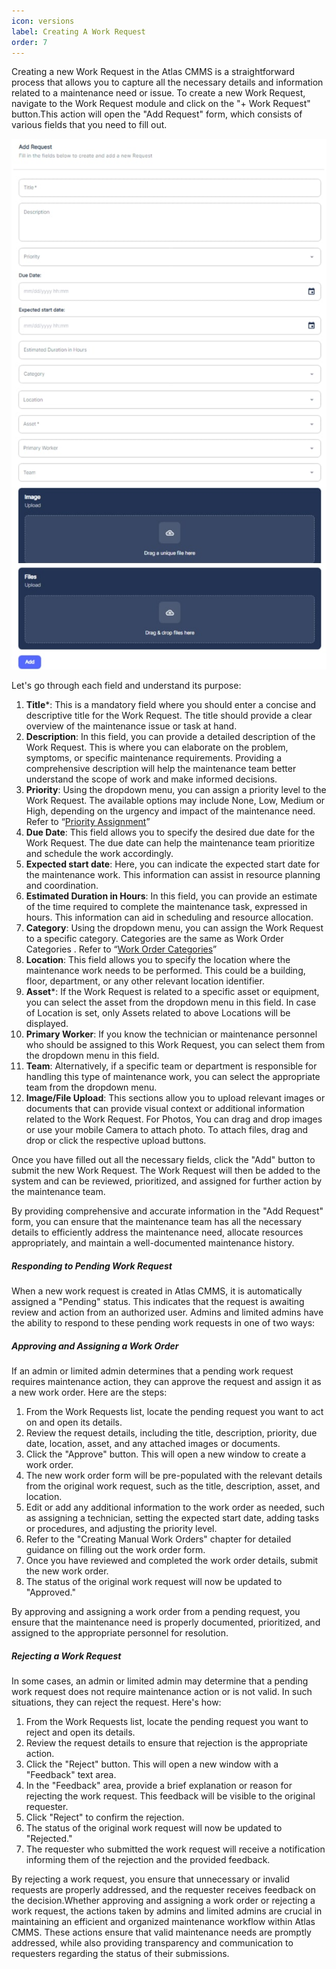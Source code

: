 ```yaml
---
icon: versions
label: Creating A Work Request
order: 7
---
```

Creating a new Work Request in the Atlas CMMS is a straightforward process that allows you to capture all the necessary details and information related to a maintenance need or issue. To create a new Work Request, navigate to the Work Request module and click on the "\+ Work Request" button.This action will open the "Add Request" form, which consists of various fields that you need to fill out. 

![](../../static/img/image137.png)

Let's go through each field and understand its purpose:

1. __Title__\*: This is a mandatory field where you should enter a concise and descriptive title for the Work Request. The title should provide a clear overview of the maintenance issue or task at hand.
2. __Description__: In this field, you can provide a detailed description of the Work Request. This is where you can elaborate on the problem, symptoms, or specific maintenance requirements. Providing a comprehensive description will help the maintenance team better understand the scope of work and make informed decisions.
3. __Priority__: Using the dropdown menu, you can assign a priority level to the Work Request. The available options may include None, Low, Medium or High, depending on the urgency and impact of the maintenance need. Refer to “[Priority Assignment](../../tips-annexes/tip-1-priority-assignment.md)”
4. __Due Date__: This field allows you to specify the desired due date for the Work Request. The due date can help the maintenance team prioritize and schedule the work accordingly.
5. __Expected start date__: Here, you can indicate the expected start date for the maintenance work. This information can assist in resource planning and coordination.
6. __Estimated Duration in Hours__: In this field, you can provide an estimate of the time required to complete the maintenance task, expressed in hours. This information can aid in scheduling and resource allocation.
7. __Category__: Using the dropdown menu, you can assign the Work Request to a specific category. Categories are the same as Work Order Categories . Refer to “[Work Order Categories](../../initial-setup-and-configuration/configurations/categories-configuration.md/#work-order-categories)”
8. __Location__: This field allows you to specify the location where the maintenance work needs to be performed. This could be a building, floor, department, or any other relevant location identifier.
9. __Asset__\*: If the Work Request is related to a specific asset or equipment, you can select the asset from the dropdown menu in this field. In case of Location is set, only Assets related to above Locations will be displayed.
10. __Primary Worker__: If you know the technician or maintenance personnel who should be assigned to this Work Request, you can select them from the dropdown menu in this field.
11. __Team__: Alternatively, if a specific team or department is responsible for handling this type of maintenance work, you can select the appropriate team from the dropdown menu.
12. __Image/File Upload__: This sections allow you to upload relevant images or documents that can provide visual context or additional information related to the Work Request. For Photos, You can drag and drop images or use your mobile Camera to attach photo. To attach files, drag and drop or click the respective upload buttons.

Once you have filled out all the necessary fields, click the "Add" button to submit the new Work Request. The Work Request will then be added to the system and can be reviewed, prioritized, and assigned for further action by the maintenance team.

By providing comprehensive and accurate information in the "Add Request" form, you can ensure that the maintenance team has all the necessary details to efficiently address the maintenance need, allocate resources appropriately, and maintain a well\-documented maintenance history.

##### Responding to Pending Work Request

When a new work request is created in Atlas CMMS, it is automatically assigned a "Pending" status. This indicates that the request is awaiting review and action from an authorized user. Admins and limited admins have the ability to respond to these pending work requests in one of two ways:

##### Approving and Assigning a Work Order

If an admin or limited admin determines that a pending work request requires maintenance action, they can approve the request and assign it as a new work order. Here are the steps:

1. From the Work Requests list, locate the pending request you want to act on and open its details.
2. Review the request details, including the title, description, priority, due date, location, asset, and any attached images or documents.
3. Click the "Approve" button. This will open a new window to create a work order.
4. The new work order form will be pre\-populated with the relevant details from the original work request, such as the title, description, asset, and location.
5. Edit or add any additional information to the work order as needed, such as assigning a technician, setting the expected start date, adding tasks or procedures, and adjusting the priority level.
6. Refer to the "Creating Manual Work Orders" chapter for detailed guidance on filling out the work order form.
7. Once you have reviewed and completed the work order details, submit the new work order.
8. The status of the original work request will now be updated to "Approved."

By approving and assigning a work order from a pending request, you ensure that the maintenance need is properly documented, prioritized, and assigned to the appropriate personnel for resolution.

##### Rejecting a Work Request

In some cases, an admin or limited admin may determine that a pending work request does not require maintenance action or is not valid. In such situations, they can reject the request. Here's how:

1. From the Work Requests list, locate the pending request you want to reject and open its details.
2. Review the request details to ensure that rejection is the appropriate action.
3. Click the "Reject" button. This will open a new window with a "Feedback" text area.
4. In the "Feedback" area, provide a brief explanation or reason for rejecting the work request. This feedback will be visible to the original requester.
5. Click "Reject" to confirm the rejection.
6. The status of the original work request will now be updated to "Rejected."
7. The requester who submitted the work request will receive a notification informing them of the rejection and the provided feedback.

By rejecting a work request, you ensure that unnecessary or invalid requests are properly addressed, and the requester receives feedback on the decision.Whether approving and assigning a work order or rejecting a work request, the actions taken by admins and limited admins are crucial in maintaining an efficient and organized maintenance workflow within Atlas CMMS. These actions ensure that valid maintenance needs are promptly addressed, while also providing transparency and communication to requesters regarding the status of their submissions.
